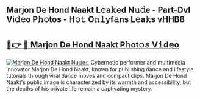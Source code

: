 ## Marjon De Hond Naakt L𝚎a𝚔ed N𝚞𝚍e - Part-Dvl Vi𝚍𝚎o P𝚑𝚘tos - H𝚘𝚝 O𝚗𝚕yf𝚊ns L𝚎a𝚔s vHHB8

# <h2><a href="http://kf54le.oniu.top/?m=Marjon+De+Hond+Naakt">🔗👉 🔴 Marjon De Hond Naakt P𝚑ot𝚘𝚜 V𝚒d𝚎o</a></h2>

[![Marjon De Hond Naakt Nu𝚍e𝚜](https://i.imgur.com/0qMVB7G.gif)](http://kf54le.oniu.top/?m=Marjon+De+Hond+Naakt)
Cybernetic performer and multimedia innovator Marjon De Hond Naakt, known for publishing dance and lifestyle tutorials through viral dance moves and compact clips. Marjon De Hond Naakt's public image is characterized by its warmth and accessibility, but the depths of his private life remain a captivating mystery.  
